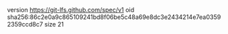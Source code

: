 version https://git-lfs.github.com/spec/v1
oid sha256:86c2e0a9c865109241bd8f06be5c48a69e8dc3e2434214e7ea03592359ccd8c7
size 21
